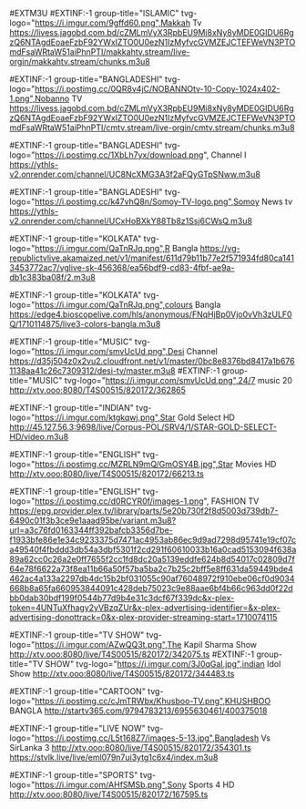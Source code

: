 #EXTM3U
#EXTINF:-1 group-title="ISLAMIC" tvg-logo="https://i.imgur.com/9gffd60.png",Makkah Tv
https://livess.jagobd.com.bd/cZMLmVyX3RpbEU9Mi8xNy8yMDE0GIDU6RgzQ6NTAgdEoaeFzbF92YWxIZTO0U0ezN1IzMyfvcGVMZEJCTEFWeVN3PTOmdFsaWRtaW51aiPhnPTI/makkahtv.stream/live-orgin/makkahtv.stream/chunks.m3u8






#EXTINF:-1 group-title="BANGLADESHI" tvg-logo="https://i.postimg.cc/0QR8v4jC/NOBANNOtv-10-Copy-1024x402-1.png",Nobanno TV
https://livess.jagobd.com.bd/cZMLmVyX3RpbEU9Mi8xNy8yMDE0GIDU6RgzQ6NTAgdEoaeFzbF92YWxIZTO0U0ezN1IzMyfvcGVMZEJCTEFWeVN3PTOmdFsaWRtaW51aiPhnPTI/cmtv.stream/live-orgin/cmtv.stream/chunks.m3u8

#EXTINF:-1 group-title="BANGLADESHI" tvg-logo="https://i.postimg.cc/1XbLh7yx/download.png", Channel I
https://ythls-v2.onrender.com/channel/UC8NcXMG3A3f2aFQyGTpSNww.m3u8

#EXTINF:-1 group-title="BANGLADESHI" tvg-logo="https://i.postimg.cc/k47vhQ8n/Somoy-TV-logo.png",Somoy News tv
https://ythls-v2.onrender.com/channel/UCxHoBXkY88Tb8z1Ssj6CWsQ.m3u8



#EXTINF:-1 group-title="KOLKATA" tvg-logo="https://i.imgur.com/QaTnRJq.png",R Bangla
https://vg-republictvlive.akamaized.net/v1/manifest/611d79b11b77e2f571934fd80ca1413453772ac7/vglive-sk-456368/ea56bdf9-cd83-4fbf-ae9a-db1c383ba08f/2.m3u8


#EXTINF:-1 group-title="KOLKATA" tvg-logo="https://i.imgur.com/QaTnRJq.png",colours Bangla
https://edge4.bioscopelive.com/hls/anonymous/FNqHjBp0Vjo0vVh3zULF0Q/1710114875/live3-colors-bangla.m3u8

#EXTINF:-1 group-title="MUSIC" tvg-logo="https://i.imgur.com/smvUcUd.png",Desi Channel
https://d35j504z0x2vu2.cloudfront.net/v1/master/0bc8e8376bd8417a1b6761138aa41c26c7309312/desi-tv/master.m3u8
#EXTINF:-1 group-title="MUSIC" tvg-logo="https://i.imgur.com/smvUcUd.png",24/7 music 20
http://xtv.ooo:8080/T4S00515/820172/362865

#EXTINF:-1 group-title="INDIAN" tvg-logo="https://i.imgur.com/ktgkqwj.png",Star Gold Select HD
http://45.127.56.3:9698/live/Corpus-POL/SRV4/1/STAR-GOLD-SELECT-HD/video.m3u8

#EXTINF:-1 group-title="ENGLISH" tvg-logo="https://i.postimg.cc/MZRLN9mQ/GmOSY4B.jpg",Star Movies HD
http://xtv.ooo:8080/live/T4S00515/820172/66213.ts

#EXTINF:-1 group-title="ENGLISH" tvg-logo="https://i.postimg.cc/d0RCYR0f/images-1.png", FASHION TV
https://epg.provider.plex.tv/library/parts/5e20b730f2f8d5003d739db7-6490c01f3b3ce9e1aaad95be/variant.m3u8?url=a3c76fd0163344ff392bafcb3356d7be-f1933bfe86e1e34c9233375d7471ac4953ab86ec9d9ad7298d95741e19cf07ca49540f4fbddd3db54a3dbf5301f2cd291f60610033b16a0cad5153094f638a89a62cc0c26a2e0ff7655f2cc1fd8dc20a5139eddfe624b8d54017c02809d7f64e78f6622a73f8ea11b66a50f57ba5ba2c7b25c2bff5e8ff631da59449bde4462ac4a133a2297db4dc15b2bf031055c90af76048972f910ebe06cf0d9034668b8a65fa660953844091c428deb75023c9e88aae6bf4b66c963dd0f22dbb0dab30bdf199f0544b77d9b4e31c3dcf67f339dc&x-plex-token=4UNTuXfhagy2yVBzqZUr&x-plex-advertising-identifier=&x-plex-advertising-donottrack=0&x-plex-provider-streaming-start=1710074115

#EXTINF:-1 group-title="TV SHOW" tvg-logo="https://i.imgur.com/AZwQQ3t.png",The Kapil Sharma Show
http://xtv.ooo:8080/live/T4S00515/820172/342075.ts
#EXTINF:-1 group-title="TV SHOW" tvg-logo="https://i.imgur.com/3J0qGaI.jpg",indian Idol Show
http://xtv.ooo:8080/live/T4S00515/820172/344483.ts

#EXTINF:-1 group-title="CARTOON" tvg-logo="https://i.postimg.cc/cJmTRWbx/Khusboo-TV.png",KHUSHBOO BANGLA
http://startv365.com/9794783213/6955630461/400375018

#EXTINF:-1 group-title="LIVE NOW" tvg-logo="https://i.postimg.cc/L5t168Z7/images-5-13.jpg",Bangladesh Vs SirLanka 3
http://xtv.ooo:8080/live/T4S00515/820172/354301.ts
https://stvlk.live/live/eml079n7ui3ytg1c6x4/index.m3u8

#EXTINF:-1 group-title="SPORTS" tvg-logo="https://i.imgur.com/AHfSMSb.png",Sony Sports 4 HD
http://xtv.ooo:8080/live/T4S00515/820172/167595.ts
